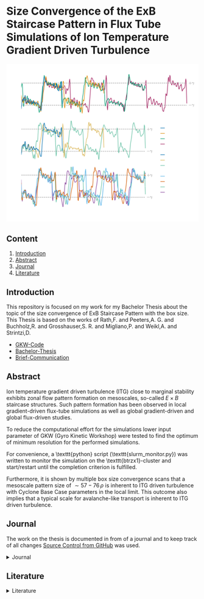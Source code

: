 # Size Convergence of the ExB Staircase Pattern in Flux Tube Simulations of Ion Temperature Gradient Driven Turbulence


![alt text](/pictures/Comparison/Boxsize/S6_rlt6.0_boxsize1-2-3-4x1-1.5-2-2.5-3-5_Ns16_Nvpar48_Nmu9_wexb_comparison.png)



## Content

1. [Introduction](#introduction)
2. [Abstract](#abstract)
3. [Journal](#journal)
4. [Literature](#literature)



## Introduction

This repository is focused on my work for my Bachelor Thesis about the topic of the size convergence of ExB Staircase Pattern with the box size. This Thesis is based on the works of Rath,F. and Peeters,A. G. and Buchholz,R. and Grosshauser,S. R. and Migliano,P. and Weikl,A. and Strintzi,D.

* [GKW-Code](https://bitbucket.org/gkw/gkw/wiki/Home)
* [Bachelor-Thesis](bachelorthesis/bachelorthesis.pdf)
* [Brief-Communication](briefcommunication/briefcommunication.pdf)

## Abstract

Ion temperature gradient driven turbulence (ITG) close to marginal stability exhibits zonal flow pattern formation on mesoscales, so-called $E\times B$ staircase structures. Such pattern formation has been observed in local gradient-driven flux-tube simulations as well as global gradient-driven and global flux-driven studies.

To reduce the computational effort for the simulations lower input parameter of GKW (Gyro Kinetic Workshop) were tested to find the optimum of minimum resolution for the performed simulations.

For convenience, a \texttt{python} script (\texttt{slurm\_monitor.py}) was written to monitor the simulation on the \texttt{btrzx1}-cluster and start/restart until the completion criterion is fulfilled.

Furthermore, it is shown by multiple box size convergence scans that a mesoscale pattern  size of $\sim 57-76\,\rho$ is inherent to ITG driven turbulence with Cyclone Base Case parameters in the local limit. This outcome also implies that a typical scale for avalanche-like transport is inherent to ITG driven turbulence.

## Journal
The work on the thesis is documented in from of a journal and to keep track of all changes [Source Control from GitHub](https://github.com/ManeLippert/Bachelorthesis-ZonalFlows/commits/main) was used.

<details><summary>Journal</summary>
<p>

* <details><summary>2022</summary>
  <p>

  * <details><summary>March</summary>
    <p>

    * <details><summary>24.03.2022 &nbsp; Starting Meeting</summary>
      <p>

      # Starting Meeting

      #### Thursday 24.03.2022 from 14:00 to 14:25 with Florian Rath and Arthur Peeters

      ### Discussion how to begin the work for bachelor thesis:

      * Start with reproduction of result in [[1]](/literature/Peeters%2C%20Rath%2C%20Buchholz%20-%20Gradient-driven%20flux-tube%20simulations%20of%20ion%20temperature%20gradient%20turbulence%20close%20to%20the%20non-linear%20threshold%20(Paper%2C%202016).pdf) with help of [gkw](/gkw/)
      * Because of the long runtime of the code firstly we will look only in one direction in the velocity space
      * After that small steps in all directions for better understanding of the structure and to find a minimal resolution for the best results 
      * Furthermore increase box size and search for convergence of the wavelength in zonal flows
      * There will be interpretation needed to clarify simplification steps in code

      ### Thesis
      * Work in English or German > will do it in English
      * Continues writing is better than everything in the end

      </p>
      </details>

    </p>
    </details>

  * <details><summary>April</summary>
    <p>

    * <details><summary>07.04.2022 &nbsp; Kurs "Schreiben einer MINT-Arbeit"</summary>
      </p>

      # Kurs "Schreiben einer MINT-Arbeit"

      #### Dienstag 07.04.2022 von 9:00 bis 15:00

      ## Inhalt
      * [Feststellung des Schreibtyps](#feststellung-des-schreibtyps)
      * [Störfaktorem](#störfaktoren)
      * [Phasen des Schreibprozesses](#phasen-des-schreibprozesses)
      * [Fragestellung/Forschungsfrage](#fragestellungforschungsfrage)
      * [Gliederung](#gliederung)
      * [Materialen](#materialen)
      * [Rohtext](#rohtext)
      * [Wissenschaftlicher Schreibstil](#wissenschaftlicher-schreibstil)
      * [Illustrationen](#illustrationen)
      * [Zitieren](#zitieren)
      * [Beleg im Text](#beleg-im-text)
      * [Methoden der Organisation und Planung](#methoden-zur-organisation-und-planung)

      ## Feststellung des Schreibtyps

      ![FragenSchreibtyp1](/pictures/HowToMINT/Schreibtypentest-1.png)
      ![FragenSchreibtyp2](/pictures/HowToMINT/Schreibtypentest-2.png)
      ![FragenSchreibtypAuswertung1](/pictures/HowToMINT/Schreibtypentest-3.png)
      ![FragenSchreibtypAuswertung2](/pictures/HowToMINT/Schreibtypentest-4.png)

      ## Störfaktoren

      * **Zeitdiebe** &rarr; Prokrastination am Handy?
      * **Schreiborte** &rarr; Feststellen wo die besten Schreiborte für einen sind &rarr; Draußen bei schönen Wetter
      * **Schreibzeiten** &rarr; Morgen, Nachmittags oder Abends &rarr; Nachmittags oder Abends

      ## Phasen des Schreibprozesses
      1. Orientierung und Planung
      2. Strukturieren, gliedern, forschen/lesen
      3. Material auswerten, Rohfassung schreiben
      4. Überarbent und Feedback einholen
      5. Schlusskorrektur und Abgabe

      ## Fragestellung/Forschungsfrage

      Grenzt Thema ein und leitet fokussiert durch die Arbeit

      ![Forschungsfrage1](/pictures/HowToMINT/AB1_Forschungsfrage-1.png)
      ![Forschungsfrage2](/pictures/HowToMINT/AB1_Forschungsfrage-2.png)

      ![ForschungsfrageHandout](/pictures/HowToMINT/Handout_Forschungsfrage.png)


      ## Gliederung

      * **Einleitung** &rarr; Hinführung, Problemstellung. Fragestellung (thematisieren), Methodik, Aufbau, Hauptergebnisse
      * **Methoden** &rarr; Zustandekommen der Ergebnisse, Grund für Glaubwürdigkeit (Auch Materialen)
      * **Ergebnisse** &rarr; Ausformulierung und Darstellung
      * **Diskussion** &rarr; Bezug auf Ergebnisse, dann breiter Fokus (Rückbezug zur Problemstellung)

      ## Materialen
      Quellen und Literatur frühzeitig dokumentieren (auch Anmerkungen möglich)

      ## Rohtext
      * Erstefassung eines Textes
      * Noch ungeschliffen
      * Macht as den Gedanken etwas Konkretes
      * Nimmt den Druck alles beim ersten Schreiben perfekt zu machen
      * Liefert Grundlage für weitere Schritte
      * Mehrfache Überarbeitungen machen den Rohtext zu einen abgereiften Text

      ## Wissenschaftlicher Schreibstil

      * Sachlich und Neutral
      * Logische Argumentation und Aufbau (roter Faden) &rarr; Forschungsfrage
      * Überprüfbarkeit und Nachvollziehbarkeit (Zitation)
      * Korrekte Verwendung von Fachbegriffen
      * Einheitlichkeit

      <br />

      ![Schreibstil](/pictures/HowToMINT/AB2_Schreibstil_%C3%9Cbung.png)

      ## Illustrationen
      ![Illu](/pictures/HowToMINT/Handout_Illustrations.png)

      ## Zitieren

      ### Faustregel
      1. Überhaupt zitieren
      2. Einheitlich zitieren
      3. Vorgaben beachten

      <br />

      Es gibt aber nicht den einen Zitierstil. Dieser kann sich von Fach zu Fach ändern.

      ### **WICHTIG**
      * Nachprüfbarkeit und Nachvollziehbarkeit
      * Einwandfreies zitieren &rarr; Ausdruck für wissenschaftliche Sorgfalt
      * Nachweis über über eigenständige Leitung &rarr; Trennung der Aussagen
      * Lesbarkeit &rarr; Mehr wissenschaftliche Form

      ### 1. Wörtliches/Direktes Zitat
      * Wörtliche Übernahme von Textpassagen, Sätzen, Satzteilen und Ausdrücken
      * Beginnt und endet mit Anführungszeichen
      * Längere Zitate werden i.d.R. eingerückt
      * Buchstabliche Genauigkeit 
      * Evtl. kursive Schrift, kleinere Schriftart, Absatz mit Einrückung und einzeiliger Abstand

      ### 2. Paraphrase/Indirektes Zitat
      * Sinngemäße Übernahme fremder Gedanken/Aussagen mit eigenen Worten
      * Ohne Anführungszeichen
      * Umfang muss eindeutig erkennbar sein 
      * Eventuell Zusatz "vgl."

      ### Beleg im Text
      &rarr; Verweis wird in Klammern hinter dem Zitat angefügt, gefolgt von einem Punkt: 

      &nbsp;  &nbsp; &nbsp;.....(Vgl. Eco, 2010, S.204). (**Vor dem Punkt**)

      &rarr; Wenn Autoren explizit erwähnt wurden, folgt die Quelle direkt hinter dem Namen: 

      &nbsp;  &nbsp; &nbsp;.....Eco (2010, S.204)

      &rarr; Verweis mit Fußnote. Jede Fußnote beginnt mit einem Großbuchstaben und endet mit einem Punkt. Zahl der Fußnote folgt hinter dem Punkt

      &nbsp;  &nbsp; &nbsp;.....xyz.³

      ___
      &nbsp;  &nbsp; &nbsp;³Vgl. Eco, 2010, S.204.

      ## Methoden zur Organisation und Planung

      ![Orga1](/pictures/HowToMINT/Methodenhandout_WS%20Orga%20und%20Planen-1.png)
      ![Orga2](/pictures/HowToMINT/Methodenhandout_WS%20Orga%20und%20Planen-2.png)
      ![Orga3](/pictures/HowToMINT/Methodenhandout_WS%20Orga%20und%20Planen-3.png)

      </p>
      </details>

    </p>
    </details>

  * <details><summary>May</summary>
    <p>

    * <details><summary>05.05.2022 &nbsp; Start with Bachelor Work</summary>
      <p>

      # Start with Bachelor Work

      #### Thursday 24.03.2022 from 14:00 to 14:27 with Florian Rath and Arthur Peeters

      ### Discussion on how to run the code:

      #### Login:

      * Login on local machine through ```x2go``` because ```ssh``` is too slow. 
      * When someone uses login through ```ssh``` the command line is shrunk down to a limited amount of executables that results in no ```make``` command. To get full access to the command line one has too ```ssh``` to ```bpptx```

      #### Cluster:

      * ```btrzx1``` is easier to run code 
      * ```btrzx3``` could cause problems with the nodes but is more efficient than ```btrzx1```

      Run code first on ```btrzx1``` with [```bashrc_btrzx1```](/gkw/run_btrzx1/bashrc_btrzx1) (loads all modules for ```GKW```) with jobmanager ```SLURM``` (started with ```sbatch```) and jobscript [```jobscript_btrzx1_simple```](/gkw/run_btrzx1/jobscript_btrzx1_simple).

      #### Sync Files:

      From local to remote machine
      ```
      scp -r Bachelorthesis-ZonalFlows/gkw/ user@btrzx1-1.rz.uni-bayreuth.de:gkw/
      ```
      From remote to local
      ```
      scp -r user@btrzx1-1.rz.uni-bayreuth.de:gkw/ Bachelorthesis-ZonalFlows/gkw/ 
      ```

      on Linux account just use ```git``` protocol

      ### What to do first:

      * Use test cases with adiabatic electrons
      * Work with spectral and non-spectral (cheaper, but steps in heat production not reproducible) and compare the time duration
      * In [paper](/literature/Peeters%2C%20Rath%2C%20Buchholz%20-%20Comparison%20of%20gradient%20and%20flux%20driven%20gyro-%0Akinetic%20turbulent%20transport%20(Paper%2C%202016).pdf) they used spectral 
      * Compare spectral outcome with [paper](/literature/Peeters%2C%20Rath%2C%20Buchholz%20-%20Comparison%20of%20gradient%20and%20flux%20driven%20gyro-%0Akinetic%20turbulent%20transport%20(Paper%2C%202016).pdf)
      * Verify the decrease of turbulence and heat flux on work point (condition of this bachelor thesis)

      </p>
      </details>

    * <details><summary>10.05.2022 &nbsp; First Day in the Office in Bayreuth</summary>
      <p>

      # First Day in the Office in Bayreuth

      #### Thusday 10.05.2022 from 10:00 to 17:30

      ### First Run with gkw
      For the first run I used the [input.dat.minimum](https://github.com/ManeLippert/Bachelorthesis-ZonalFlows/blob/main/gkw/doc/input.dat.minimum) that gaves me the examination files in the ```~/gkw/run``` directory. For futher examination I will use ```python``` on my local machine.

      ### Discussion with Florian Rath

      * Run ```gkw``` with configuration (S6) from [[1]](/literature/Peeters%2C%20Rath%2C%20Buchholz%20-%20Gradient-driven%20flux-tube%20simulations%20of%20ion%20temperature%20gradient%20turbulence%20close%20to%20the%20non-linear%20threshold%20(Paper%2C%202016).pdf) page 2

      Use [```cyclone```](https://github.com/ManeLippert/Bachelorthesis-ZonalFlows/blob/main/gkw/doc/input/cyclone) as basis ```input.dat``` and change parameter according (S6)

      * Save data as ```hdf5``` (8 times more compact than ```ASCII```). ```python``` can read files easily 

      * As diagnostic run ```xy_phi``` to get data from [[1]](/literature/Peeters%2C%20Rath%2C%20Buchholz%20-%20Gradient-driven%20flux-tube%20simulations%20of%20ion%20temperature%20gradient%20turbulence%20close%20to%20the%20non-linear%20threshold%20(Paper%2C%202016).pdf) page 8 pictures

      ```
      !------------------------------------------------------------------------------------------------------------------------
      &CONTROL
      zonal_adiabatic = .true.,               !If zonal flows corrections included for adiabiatic electrons       (default = F)

      order_of_the_zf_scheme = 'sixth_order'  !Use a different finite-differences scheme for (default = order_of_the_scheme)

      D      = disp_par = 1.0                 !(Hyper) dissipation coefficient for parallel derivatives.          (default=0.2)
      D_vpar = disp_vp  = 0.2                 !(Hyper) dissipation coefficient for parallel velocity space        (default=0.2)
      D_x    = disp_x   = 0.1                 !(Hyper) dissipation coefficient in perpendicular x direction       (default=0.0)
      D_y    = disp_y   = 0.1                 !(Hyper) dissipation coefficient in perpendicular y direction       (default=0.0)

      io_format = 'hdf5'                      ! Use 'ascii' to output all data as formatted text files      (default = 'mixed')
                                              !     'binary' to output all data as unformatted binary files
                                              !     'mixed' to output some binary and mostly text files
                                              !     'hdf5' to output a single HDF5 file (needs compilation with HDF5 libraries)
                                              !     'hdf5+ascii' to output a single HDF5 file and duplicate 1D and 2D data to
                                              !         formatted text files.
                                              !     'none' to output no data at all.
      /
      !------------------------------------------------------------------------------------------------------------------------
      &GRIDSIZE
      N_m    = NMOD        = 21               !Number of binormal modes - do not interact for linear runs
      N_x    = NX          = 83               !Number of radial wave vectors / points: needs to be an odd number for spectral
      N_s    = N_s_grid    = 16               !Number of grid points along the field line
      N_vpar = n_vpar_grid = 64               !Number of grid points for parallel velocity (must be even)
      N_mu   = N_mu_grid   = 9                !Total number of magnetic moment grid points
      /
      !------------------------------------------------------------------------------------------------------------------------
      &MODE
      mode_box = .true.,                      !Determines if there is a 2D grid of ky,kx. if true use nperiod = 1 (default = F)
                                              !If nperiod = 1 and mode box = .true. the kx modes will be coupled.
      krhomax = 1.4,                          !For mode_box, this is the maximum k_theta rho_i (ky) on the grid.(default = 0.0)
                                              !For nmod>1, modes are equidistantly spaced from 0.0 to to krhomax.
                                              !k_perp is evaluated on the low field side of the outboard midplane.
                                              !rho_i evaluated on the flux surface at the major radius of the magnetic axis.
                                              !Note that other codes may normalise the thermal velocity differently
                                              !which can correspond to  gkw k_theta that are a factor sqrt(2) greater.
      /
      !------------------------------------------------------------------------------------------------------------------------
      &SPECIES
      rlt = 6.0
      /
      !------------------------------------------------------------------------------------------------------------------------
      &GEOM
      GEOM_TYPE = 'circ'                      !Switch for the metric: 's-alpha', 'circ', 'miller', 'fourier' or 'chease'   
                                              !(default = 's-alpha')
      /
      !------------------------------------------------------------------------------------------------------------------------
      &DIAGNOSTIC
      xy_phi = .true.                         ! Electrostatic potential in perpendicular plane at LFS midplane    (default = T)
      /
      !------------------------------------------------------------------------------------------------------------------------
      &LINEAR_TERM_SWITCHES                   
      v_d = idisp = 1                         !Select between dissipation schemes in finite differences 
      /
      ```
      </p>
      </details>

    * <details><summary>11.05.2022 &nbsp; Run for Standard Resolution 6th order (S6)</summary>
      <p>

      # Run for Standard Resolution 6th order (S6)

      #### Wednesday 11.05.2022 9:45 to 13:30

      ### New Input file

      [```input_S6_rtl6.dat```](../data/S6_rlt6.0/Nsgrid16_Nvpargrid64_Nmugrid9/input.dat)

      On ```btrzx1``` the maximal available processors are 32 so that you have to determine additional values. Furthermore ```gkw``` needs time to write files and the maximal runtime should be 15min less than the ```walltime```. On ```btrzx1``` the ```walltime``` is set to 24h (maximum duration). Lastly I set the parameter for the timesteps for writing checkpoint files in ```ndump_ts```.

      #### Conditions:
      * ```N_procs_mu``` < ```N_mu_grid```
      * ```N_procs_vpar``` * ```N_procs_s``` != 32
      * ```max_seconds``` = ```walltime``` - 900


      ```
      !------------------------------------------------------------------------------------------------------------------------
      &CONTROL
      zonal_adiabatic = .true.,               !If zonal flows corrections included for adiabiatic electrons       (default = F)

      order_of_the_zf_scheme = 'sixth_order'  !Use a different finite-differences scheme for (default = order_of_the_scheme)

      D      = disp_par = 1.0                 !(Hyper) dissipation coefficient for parallel derivatives.          (default=0.2)
      D_vpar = disp_vp  = 0.2                 !(Hyper) dissipation coefficient for parallel velocity space        (default=0.2)
      D_x    = disp_x   = 0.1                 !(Hyper) dissipation coefficient in perpendicular x direction       (default=0.0)
      D_y    = disp_y   = 0.1                 !(Hyper) dissipation coefficient in perpendicular y direction       (default=0.0)

      io_format = 'hdf5'                      ! Use 'ascii' to output all data as formatted text files      (default = 'mixed')
                                              !     'binary' to output all data as unformatted binary files
                                              !     'mixed' to output some binary and mostly text files
                                              !     'hdf5' to output a single HDF5 file (needs compilation with HDF5 libraries)
                                              !     'hdf5+ascii' to output a single HDF5 file and duplicate 1D and 2D data to
                                              !         formatted text files.
                                              !     'none' to output no data at all.

      ndump_ts=500                   !Number of large timesteps between writing of checkpoint DMP files    

      max_seconds = 85500            ! 24h = 86400s 15min = 900s -> 85500
      /
      !------------------------------------------------------------------------------------------------------------------------
      &GRIDSIZE
      N_m    = NMOD        = 21               !Number of binormal modes - do not interact for linear runs
      N_x    = NX          = 83               !Number of radial wave vectors / points: needs to be an odd number for spectral
      N_s    = N_s_grid    = 16               !Number of grid points along the field line
      N_vpar = n_vpar_grid = 64               !Number of grid points for parallel velocity (must be even)
      N_mu   = N_mu_grid   = 9                !Total number of magnetic moment grid points

      N_procs_mu   = 3                        !As above, but for mu                                              
      N_procs_vpar = 8                        !As above, but for vpar (>1 only works if vp_trap = 0)             
      N_procs_s    = 4                        !As above, but for s
      /
      !------------------------------------------------------------------------------------------------------------------------
      &MODE
      mode_box = .true.,                      !Determines if there is a 2D grid of ky,kx. if true use nperiod = 1 (default = F)
                                              !If nperiod = 1 and mode box = .true. the kx modes will be coupled.
      krhomax = 1.4,                          !For mode_box, this is the maximum k_theta rho_i (ky) on the grid.(default = 0.0)
                                              !For nmod>1, modes are equidistantly spaced from 0.0 to to krhomax.
                                              !k_perp is evaluated on the low field side of the outboard midplane.
                                              !rho_i evaluated on the flux surface at the major radius of the magnetic axis.
                                              !Note that other codes may normalise the thermal velocity differently
                                              !which can correspond to  gkw k_theta that are a factor sqrt(2) greater.
      /
      !------------------------------------------------------------------------------------------------------------------------
      &SPECIES
      rlt = 6.0
      /
      !------------------------------------------------------------------------------------------------------------------------
      &GEOM
      GEOM_TYPE = 'circ'                      !Switch for the metric: 's-alpha', 'circ', 'miller', 'fourier' or 'chease'   
                                              !(default = 's-alpha')
      /
      !------------------------------------------------------------------------------------------------------------------------
      &DIAGNOSTIC
      xy_phi = .true.                         ! Electrostatic potential in perpendicular plane at LFS midplane    (default = T)
      /
      !------------------------------------------------------------------------------------------------------------------------
      &LINEAR_TERM_SWITCHES                   
      v_d = idisp = 1                         !Select between dissipation schemes in finite differences 
      /
      ```

      In the input file is also more options that are provided by Florian Rath. For example the option that ```gkw``` will automatically write restart files and additional DIAGNOSTICS.

      ### Jobscript

      #### Conditions:
      * ```SBATCH --nodes=N_procs_mu*N_procs_vpar*N_procs_s``` = 96
      * ```SBATCH --ntasks-per-node=32```
      * ```SBATCH --nodes=3``` = 32 * 3 = 96
      * ```SBATCH --time=0-24:00:00```

      [```jobscript_btrzx1_S6```](../gkw/btrzx1/jobscript_btrzx1_S6)

      </p>
      </details>

    * <details><summary>12.05.2022 &nbsp; Discussion about Resolution & Run for (S6) with rtl=6.3</summary>
      <p>

      # Discussion about Resolution

      #### Thursday 24.03.2022 from 14:00 to 14:25 with Florian Rath and Arthur Peeters

      ### Minimum Values

      WIP so we will try to find the best minimum resolution

      * ```N_s_grid``` = 12
      * ```N_vpar_grid``` = 16 or 32
      * ```N_mu_grid``` = 6

      Numeric dissipation gains with smaller scales of resolution that could cause the **lost** of zonal flows

      ### ```Python``` Program

      * Write ```python``` program to evaluate the ```xy_phi``` diagnostics and symbolize 'Scherrrate' and heat flux
      * Learn how to evaluate ```h5``` files

      # Run for (S6) with rtl=6.3

      [```input_S6_rtl6.3.dat```](../data/S6_rtl6.3/input.dat)

      [```jobscript_btrzx1_S6```](../data/S6_rtl6.3/jobscript_btrzx1)

      </p>
      </details>

    * <details><summary>16.05.2022 &nbsp; Writing of useful shell scripts</summary>
      <p>

      # Writing of useful shell scripts

      #### Monday 16.05.2022 13:15 to 23:00

      ## Shell Scripts
      * [```ssh_btrzx1```](../ssh/ssh_btrzx1.sh) turns automatically the vpn connection on and connects to ```btrzx1-1.rz.uni-bayreuth.de```

      * [```ssh_copy```](../ssh/ssh_copy.sh) useful copy script to copy files from remote to local or in the other direction

      </p>
      </details>

    * <details><summary>20.05.2022 &nbsp; Discussion about evaluation of the shearing rate $\omega_{\mathrm{E \times B}}$</summary>
      <p>

      # Discussion about evaluation of the shearing rate

      #### Friday 20.05.2022 12:00 to 12:15 with Florian Rath and Arthur Peeters

      ## Coordinate

      The coordinate ```x``` is in the ```h5```-file marked as ```xphi``` and is the radial coordinate

      ## Derivative

      The derivative is periodic which means that at the start point $f_0$ the other two points for derivative would be $f_{N}$ and $f_1$ and at the end point $f_{N}$ the other two points would be $f_{N-1}$ and $f_0$.\
      \
      That concludes to the formula:\
      \
      Start: $\frac{f_1 - 2 \cdot f_0 + f_N}{h^2}$\
      \
      Middle: $\frac{f_{i+1} - 2 \cdot f_i + f_{i-1}}{h^2}$\
      \
      End: $\frac{f_{0} - 2 \cdot f_N + f_{N-1}}{h^2}$

      ## Additional Diagnostic

      Use fourier spetrum as additional diagnostic to evaluate the shearing rate $\omega_{\mathrm{E \times B}}$ like in Fig 5a in [[1]](https://doi.org/10.1063/1.4961231)

      </p>
      </details>

    </p>
    </details>

  * <details><summary>June</summary>
    <p>

    * <details><summary>08.06.2022 &nbsp; Resolution, Folder Structure & Comparison of Resolution</summary>
      <p>

      # Resolution, Folder Structure and Comparison of Resolution

      #### Wednesday 08.06.2022

      ## Resolution

      Best resolution: 

      ```Nsgrid = 16```, ```Nvpar = 48```, ```Nmugrid = 9```

      Possible Variations: 

      * ```krhomax = 0.70 | nmod = 11```
      * ```krhomax = 1.05 | nmod = 16```
      * ```nx = 63```, ```nx = 43```

      ## New Folder Structure

      Every change in ```input.dat``` gets it own folder and the evaluation notebook write changes in picture name. Furthermore the notebook will write with python the picture folder.

      ## Comparison of Resolution

      * ```Nsgrid = 12/16``` | ```Nvpargrid = 64```, ```Nmugrid = 9``` | ```Nvpargrid = 48```, ```Nmugrid = 9```
      * ```Nvpargrid = 64/48/32/16``` | ```Nsgrid = 16```, ```Nmugrid = 9``` 
      * ```Nmugrid = 6/9``` | ```Nvpargrid = 64```, ```Nsgrid = 16``` | ```Nvpargrid = 48```, ```Nsgrid = 16```

      </p>
      </details>

    * <details><summary>09.06.2022 &nbsp; Meeting to increase Boxsize radially</summary>
      <p>

      # Meeting to increase Boxsize radially

      #### Thursday 09.06.2022 14:00 to 14:30 with Florian Rath and Arthur Peeters

      ## Change Timestep
        Set ```dtim = 0.02``` to ```dtim = 0.025``` and compare outcome with $\delta t$. The graph should decrease vor ```dtim```.
      ```dtim``` is a timestep measured with gkw.

      ## Final Resolution

      ```Nsgrid = 16```, ```Nvpar = 48```, ```Nmugrid = 9```

      ## Increase Boxsize radially

      Change following variables according to increase factor $N$:

      * ```ikx_space_N``` $= 5 * N$
      * ```nx_N``` $= [($ ```nx_1``` $-1 ) * N ] +1$ 

      Boxsize 1x1: `nx_1` = 83, &nbsp; `ikx_space_1` = 5\
      Boxsize 2x1: `nx_2` = 165, `ikx_space_2` = 10\
      Boxsize 3x1: `nx_3` = 247, `ikx_space_3` = 15\
      Boxsize 4x1: `nx_4` = 329, `ikx_space_4` = 20

      </p>
      </details>

    * <details><summary>15.07.2022 - 29.07.2022 &nbsp; Work on Restart Script & Run for increased Boxsize</summary>
      </p>

      # Work on Restart Script

      Lots of work for the rest of the month gone into the development of the restart script [`slurm_monitor.py`](/python/slurm_monitor.py) to 
      tackle the problem of dealing everyday with restarts of the code due to some wall time of the cluster btrzx1.
      For that the script is developed as python3 script that only needs built in python modules to ensure running on every system. 
      The script itself looks in a specific time interval if the job is running, pending or needs to be started und das this routine until a defined
      timestep is reached all by load the output of SLURM Job Manager with `squeue` and analyse the output.
      The Core build could be adopted for diffent jobmanager as well the script is build variable enough to ensure the changing of the inportant values.

      # Run of increased boxsize

      The Rest of the time was waiting for the simulation for Boxsize 4x1 to be complete
      </p>
      </details>

    </p>
    </details>

  * <details><summary>July</summary>
    <p>

    * <details><summary>05.07.2022 &nbsp; Meeting to increase Boxsize binormal </summary>
      <p>

      # Meeting to increase Boxsize binormal

      #### Thursday 05.07.2022 14:00 to 14:30 with Florian Rath and Arthur Peeters

      ## Increase Boxsize binormal

      Change following variables according to increase factor $N$:
      * ```ikx_space_N``` $= 5$
      * ```nx_N``` $= [($ ```nx_1``` $-1 ) * N ] +1$ 
      * ```nmod_N``` $= [($ ```nmod_1```$ -1) * N ] +1$

      Boxsize 1x1: `nx_1` = 83, &nbsp; `nmod_1` = 21\
      Boxsize 2x2: `nx_2` = 165, `nmod_2` = 41\
      Boxsize 3x3: `nx_3` = 247, `nmod_3` = 61\
      Boxsize 4x4: `nx_4` = 329, `nmod_4` = 81

      </p>
      </details>

    * <details><summary>06.07.2022 - 29.07.2022 &nbsp; Problems with hdf5-file & Further work on restart script</summary>
      <p>

      ## Problems with hdf5-file

      hdf5 files have to be closed every time you are done with processing data. Otherwise the file gets curupted and the data gets lost because
      only the programm that opens the hdf5 file can close it. This behaviour results in lots of problems on the server because of the storage limit
      on btrzx1 GKW got stopped and the file remained open.

      ## Further Work on restart script

      Because of that the restart script now features a backup option to safe data between successful runs und can restore it after error.
      As additonal the restart script now can write the job name into the jobscript file, has timestaps for each new status update, 
      writes outputs in `status.txt` and sends mails at the start and the end of on total run.

      </p>
      </details>

    </p>
    </details>

  * <details><summary>August</summary>
    <p>

    * <details><summary>06.08.2022 - 16.08.2022 &nbsp; Evaluate Data</summary>
      <p> 

      ## Evaluate Data
      To make sure every simulations has no turbulence a fourier plot of fourer mode 1 to 5 (in Plots $k_1$ to $k_5$) will in the time domain be made. 
      It has shown that the mode with a value of $\omega_{\mathrm{E \times B}, max} \sim 0.20$ is also the wavelength thats converges 
      with the boxsize. So if the mode $k_3$ is at $\omega_{\mathrm{E \times B}, max} \sim 0.20$ we know when the other modes are nearly zero
      that in the boxsize the 3 times wavelength converges with the boxsize.

      ## Results

      Boxsize 1x1: $k_1$\
      Boxsize 2x1: $k_2$\
      Boxsize 2x2: $k_2$\
      Boxsize 3x1: $k_3$\
      Boxsize 3x3: $k_4$\
      Boxsize 4x1: $k_4$

      Note that the boxsize 3x3 the fourier mode is $k_4$ has the value $0.20$. So this could be inconsitent with the other results for the Xx1
      boxsizes

      </p>
      </details>


    * <details><summary>17.08.2022 &nbsp; Meeting about Boxsize 3x3 & Further Work</summary>
      <p> 

      # Meeting about Boxsize 3x3

      #### Thursday 17.08.2022 14:15 to 14:45 with Florian Rath and Arthur Peeters

      The wavelength is not well defined (in german 'scharf') so because of the results of boxsize 3x3 with the fourier mode $k_4$ the actually result is
      not cruial because the question of the thesis is if the wavelength does converge at all so if $k_4$ or $k_3$ is the stabilizing fourier mode
      is not from intrested. However it would be consistent with the results of Xx1 if 3x3 have had the mode $k_4$. 

      Although the runs are very long the result that the stairscase structure fully developes is remarkable so the underlying process of 
      turbulence that gets stablize through zonal flows holds for even longer runs and hint to a mechanism of toridial plasma.

      The results are very good because boxsize was chosen really well that gets confirmed with the formation of the staircase structure and
      the convergence of the wavelength.

      # Further Work

      To determined the results even more Florian suggests to run more nearby the finite heatflux threshold. To recall all simulations were run with an 
      gradient length $R/L_T$ of $6.0$ because of the run at $6.3$ was not stabilize quick enough as $6.0$. The last simulations sould bei run with an
      gradient length of $6.2$ and a boxsize of 2x2.

      </p>
      </details> 

    * <details><summary>18.08.2022 - 24.08.2022 &nbsp; Result for $R/L_T = 6.2$ & Plots for Thesis </summary>
      <p>

      # Result for $R/L_T = 6.2$

      The simulation for $R/L_T = 6.2$ does stabilize very quick like 1x1, 2x2 and 3x3 so the wavelength does indeed converge with the boxsize. As an 
      view in the future maybe long simulations can even converge even faster if the boxsize in radially and binormal is suitable chosen.

      # Plots for Thesis

      When displaying plots of the wavelength over a time interval it is enough to only display the intresting time intervals e.g. instabil, semi-stabil
      and stabil in addition to that show time intervals where it seems the turbulence is stabilized but the staircase structure is not fully 
      developed.

      </p>
      </details>

    * <details><summary>25.08.2022 - 31.08.2022 &nbsp; Saving data to NAS tp5-peeters </summary>
      <p>

      # Saving data to NAS tp5-peeters

      Cloned repository and copied data to NAS of tp5-peeters. For more informations read [README-DATA](/data/README.md).

      </p>
      </details>

  * <details><summary>September</summary>
    <p>      

    * <details><summary>01.09.2022 &nbsp; Meeting about Publication in Physiccs of Plasma & Layout Bachelor Thesis</summary>
      <p>   

      # Meeting about Publication in Physiccs of Plasma & Layout Bachelor Thesis

      #### Thursday 01.09.2022 14:00 to 14:30 with Florian Rath and Arthur Peeters

      # Layout Bachelor Thesis

      For the bachelor thesis is no other regulation than that of the examination office of the MPI in Bayreuth.

      # Publication in Physiccs of Plasma

      Results of the bachelor thesis should be publicated as brief communication in physics of plasma for that it is cruial to know the
      layout und the rules of the journal.

      </p>
      </details>  

    * <details><summary>02.09.2022 - 30.09.2022 &nbsp; Work on Publication Layout </summary>
      <p>

      # Work on Publication Layout

      Publication should not be longer than $3500$ words and not longer than 4 Pages to ensure that [wordcount.tex](/breifcommunication/wordcount.tex)
      count the words and pages. 

      For Plots only include the necessary plots that are comparison in of the boxsizes in Xx1, XxY, $R/L_T$ and 2x1 between 2x2 and 3x1 between 3x3
      with plots of the turbulence to show simulation is stabil and one example plot with $\omega_{\mathrm{E \times B, max}}$ and
      the corresponding fourier modes.
      No Plots needed for instabil and semi-stabil of wavelength plots in publication only stabil and intresting semi-stabil wavelength plots. 

      </p>
      </details>

    </p>
    </details>

  * <details><summary>October</summary>
    <p>

    * <details><summary>01.10.2022 - 19.10.2022 &nbsp; Work on Publication Plots </summary>
      <p>

      # Work on Publication Plots

      The plots are mostly generated with subplots in matplotlib. To achive a clean look most of work the work gone into programming this plots.
      Especially the plots for the different wavelength took the longest time because it is a overlay off four subplots an idea of myself but not easy 
      to realise. For better visibility the staircase structure of got shifted to achive an overlay of every staircase.

      </p>
      </details>

    * <details><summary>20.10.2022 &nbsp; Meeting about Publication Plots </summary>
      <p>
    
      # Meeting about Publication Plots

      #### Thursday 20.10.2022 14:00 to 14:30 with Arthur Peeters

      # Feedback of Wavelength Plot

      The plot itself is beautiful the only thig that should get added are the linar growth rate $\gamma$ from [[2]](https://doi.org/10.1063/1.4952621).
      The shift of the staircase structure is physically possible because toridial plasma has it symmetry in the rotation so such shift will not 
      affect the nature of the plasma but should certainly be addressed in publication.
      For more space the comparison of gradient length $R/L_T$ will be excluded from publication

      From now on the start of the writing porcess can start. 

      </p>
      </details>
  
    * <details><summary>21.10.2022 - 31.10.2022 &nbsp; Reading Paper [1] & Search References </summary>
      <p>

      # Reading Paper [1] & Search References

      Read paper [[1]](https://doi.org/10.1063/1.4961231) again and extract references from the important section and import them to 
      [references.bib](/briefcommunication/refernces.bib). Briefcommunication will reference paper [[1]](https://doi.org/10.1063/1.4961231) as the basis work.

      </p>
      </details>

    </p>
    </details>

  * <details><summary>November</summary>
    <p>

    * <details><summary>01.11.2022 - 10.11.2022 &nbsp; Reading Paper [...] </summary>
      <p>

      Additional paper found with references
        
      </p>
      </details>
      
    * <details><summary>11.10.2022 &nbsp; Meeting about progess in Publication </summary>
      <p>

      # Meeting about progress in Publication

      #### Friday 11.11.2022 10:15 to 10:45 with Florian Rath

      The shift of wavelength is possible but could get in trouble at the surface of the plasma and at the point the 
      plasma gets connected after one complete round because of the boundary condition. But it will be enough to tell for better 
      visibility the staircase sturcture gets shifted maybe later a explaination would be needed.

      Plan to write publication in the next two weeks.

    * <details><summary>12.11.2022 - 18.11.2022 &nbsp; Restart Script Professonial </summary>
      <p>

      # Restart Script Professonial

      Restart script got overwrite. Now the script creates the jobscript and the status file by itself. Included a parser to give arguments directly
      through the command line and a progressbar with job info that gets updated every 5 seconds. 
      The script can now be run with `nohup` or `screen` ducumentation is included in helpers message.

      </p>
      </details>

    * <details><summary>19.11.2022 - 30.11.2022 &nbsp; Writing Brief Communication and Add Ons in Shell Scripts</summary>
      <p>

      #Writing Brief Communication and Add Ons in Shell Scripts
      ## Writing Brief Communication

      The main focus lay down on making graphics for the brief communication and writing section after section based on Rath2021 und Peeters2016 und Rath2016

      ## Shell Scripts
      
      The copy script got an parser so the use from the command line gets easier and all scripts that needs vpn connection got an updated vpn command for MacOS.

      </p>
      </details>

    </p>
    </details>

  * <details><summary>Dezember</summary>
    <p>

    * <details><summary>06.12.2022 - 29.12.2022 &nbsp; Draft complete Brief Communicationand Issuses with Restart Script</summary>

      # Draft complete for brief communication

      First draft of brif communication was completed (29.12.2022) and After that correction were made on grammar, spelling and graphics. 

      ## Restart Script

      The restart script has multiple prolems:

      * After pending status check the write output to status file stopped
        -> Fix was to only write ones to output file not 12 times in a row like before because the buffer got to fast filled.
      * Parser gets now options for frametype of table, control over sleep time 
      * Change the documentation multiple times 
      * Delete line function rewrite with open to get statusfile correctly closed
      * Send mail function does throw errors again because of whitespaces in subject 
        -> replaced whitspaces with underlines

    </p>
    </details>
    
  </p>
  </details>

* <details><summary>2023</summary>
  <p>

  * <details><summary>January</summary>
    <p>

    * <details><summary>02.01.2023 - 10.01.2023 &nbsp; Corrections Brief Communication and Rerun of box size 4x1</summary>
      <p>

      # Corrections Brief Communication and Rerun of box size 4x1

      ## Correction of Brief Communication

      Thanks to Dominik Müller, Anna-Maria Pleyer and my Sister Cornelia Lippert for reading my first and providing feedback. The corrected version was send to Prof Arthur Peeters and Florian Rath.

      ## Rerun box size 4x1

      A rerun of boxsize 4x1 was made with the goal to get the repetition of the staircase structures aligned with the boxsize. A rerun was necessary because the data file got currupted and can not be fixed.
      The results yield that even after long time intervals of subdued turbulence that the staircase structures got not better aligned with the box size.

      </p>
      </details>

    * <details><summary>16.01.2023 &nbsp; Meetng about Draft of Brief Communcation </summary>
      <p>

      # Meeting about Draft of Brief Communcation

      #### Monday 16.01.2023 14:00 to 14:45 with Florian Rath and Arthur Peeters

      The First draft was good but the focus as an continuation of peeters2016 is an problem. The brief communication should be an paper on its own.

      The case that for 3x3 the staircase structures repeats itself 4 times requires an boxsize scan in binormal direction for that an scan of 3x1.5, 3x2.5 and 3x5 will be made additionally as well a scan for 3x3 for $R/L_T$ = 6.2, 6.4 to lengthen the time of turbulence and to approach the heat flux threshold for verification.

      </p>
      </details>

    * <details><summary>30.01.2023 &nbsp; Presentation Style in LaTeX </summary>
      <p>
      
      # Presentation Style in LaTeX

      To make an presentation about my bachelor work the decision were made in favor of latex because of the cross plattform compability of pdfs.
      As style sheet will be used sleek theme which is an 16:9 variant of HSMR by Benjamin Weiss.

      It could be that the use of powerpoint is necessary to add animations.

      </p>
      </details>
    
    </p>
    </details>

  * <details><summary>February</summary>
    <p>

    * <details><summary>04.02.2023 - 26.02.2023 &nbsp; Corrections of Brief Communication, New Fetaures for Restart Script, Juypter Notebook Problems and Binormal box scan </summary>
      <p>
      
      # Corrections of Brief Communication, New Fetaures for Restart Script, Juypter Notebook Problems and Binormal box scan
      ## Corrections of Brief Communication

      The brief communication has get its first correction from Florian Rath which got accepted and minor things were changed afterwards. 
      Graphics got reworked for new variable names and the box size plot reworked for an big box size plot including radial, isotropic and binormal box size plot.

      ## New features restart script

      The restart script gets new features:
      * Kill option for nohup process to not kill of the false process with multiple user using the script
      * Script continues writing to status file and does not rewrite it
      * New backup locations to chose from praser
      * Increased refresh rate to 300
      * Additional check level to ensure successful run
      * Reset Simulation with dump files. Thanks for Florian Rath to provide the function
      * New jobStatusInfo header to get even informations when slumr `squeue` has no output
      * Script can now be run from everythere so no need to copy it every time again into simultaion folder
      * Check if h5 file is closed before restart and if `FDS.dat` and `gkwdata.h5` has same modified timestamp

      ## Juypter Notebook Problems

      After an update of python and visual studio code the juypter notebooks stop working and lost connection to the server after a image was produced. Because of that the evaluation got rewritten in python file in a new folder to be certian that the evaluation can go on.

      Additional an datasheet was created in `csv` to have an main file with all informations.

      ## Evaluation

      Every simulation converges except for $R/L_T$ = 6.4 which was anticipate. After multiple errors 3x1.5 has to rerun the old file is under the folder Broken.

      Results:
      * 3x1.5 -> Convergence $k_4$
      * 3x2.5 -> Convergence $k_3$, $k_4$
      * 3x5 -> Convergence $k_4$

      * rlt = 6.2 -> Convergence $k_3$
      * rlt = 6.4 -> Turbulent -> Consistent with results of peeters2016

      </p>
      </details>

    </p>
    </details>

  * <details><summary>March</summary>
    <p>

    * <details><summary>19.03.2023 - 22.03.2023 &nbsp; Writing new version of brief communication </summary>
      </p>
      
      # Writing new version of brief communication

      The breif commnication gets additional section for binormal box scan and minor issues were corrected (_ref, rearrangments, colors in plots, captions, name of quantities and formula and commands for quantites that repeats very often).

      </p>
      </details>

    * <details><summary>23.03.2023 - 26.03.2023 &nbsp; New features for Restart script get implemented </summary>
      </p>

      # New features for Restart script get implemented

      As stated befor the restart script gets new features that got implemented into the script itself.
      Additional to that the reset function needs `h5py`, `pandas`and `numpy` modules installed. For that, a function to automatically install modules were made. 

      The code itself got rewritten at some parts because of obsolete code and other isssues were fixed look into [#24](https://github.com/ManeLippert/Bachelorthesis-Shearingrate-Convergence/issues/24) for more.

      </p>
      </details>

    </p>
    </details>

  * <details><summary>April</summary>
    <p>

    * <details><summary>04.04.2023 - 06.04.2023 &nbsp; Submit Brief Communication to "Physics of Plasma" </summary>
      </p>

      # Submit Brief Communication to "Physics of Plasma"

      Brief communication got the last corrections from Arthur Peeters (wavelength -> size/radial size) and Florian Rath and submitted to AIPs "Physics of Plasma"
      
      </p>
      </details>

    * <details><summary>09.04.2023 - 09.05.2023 &nbsp; Writing Bachelor Thesis and Backup Data </summary>
      </p>

      # Writing Bachelor Thesis and Backup Data

      ## Writing Bachelor Thesis

      This time the focus lay down to write the bachelor thesis. For that, changes for brief communication plots were made to ensure readablity and the chapter pages style were changed to a new modern style (cover page will follow up).

      Additionally the error indexs for the 6.2/3x3 simulation were found and written into datasheet. 

      ## Backup Data

      Data got uploaded to NAS and the git repository syncronized as well the server folder gets an clean up.
      
      </p>
      </details>

    </p>
    </details>

  * <details><summary>May</summary>
    <p>

    * <details><summary>17.05.2023 &nbsp; Meeting about Brief Communication Review </summary>
      </p>

      # Meeting about Brief Communication Review

      #### Wednesday 17.05.2023 9:00 to 9:45 with Florian Rath

      Feedback of Referees was good the brief communication will be corrected accordingly for that additional simulation will be performed:

      - Two simulations with box size ```1.5x1.5``` and ```2.5x2.5```
      - Two simulations with different initial conditions ```noise``` and and ```cosine5``` (default = ```cosine2```) for box size ```3x3```
      - Additionally the diagnostics ```xy_kyzero_dens```, ```xy_kyzero_ene_par``` and ```xy_kyzero_ene_perp``` to investigate the influence of the pressure gradient on the shearing rate 

      </p>
      </details>

    </p>
    </details>

  * <details><summary>June</summary>
    <p>

    * <details><summary>07.06.2023 &nbsp; Submission of revised Brief Communication </summary>
      </p>

      # Submission of revised Brief Communication

      The revised brief communictaion got submitted to Physics of Plasma without issues with the corresponding response to the referees

      </p>
      </details>

    * <details><summary>08.06.2023 - 30.06.2023 &nbsp; Correction Bachelor Thesis, Publish Repository and Presentation </summary>
      </p>

      # Correction Bachelor Thesis, Publish Repository and Presentation

      The rest of the month the last finishing touches on my Bachelor Thesis were made and the repository published as well as my presentation prepared. 

      The last data backup were made as well. This is probably the last entrance of this journal.

      </p>
      </details>

  </p>
  </details>

</p>
</details>

## Literature

<details><summary>Literature</summary>
</p>

[1] 2018 nohup. URL https://wiki.ubuntuusers.de/nohup/ – Accessed: 2023-04-15.

[2] 2021 Screen. URL https://wiki.ubuntuusers.de/Screen/ – Accessed: 2023-04-15.

[3] Barton, Justin E., Wehner, William P., Schuster, Eugenio, Felici, Federico & Sauter, Olivier 2015 Simultaneous closed-loop control of the current profile and the electron temperature profile in the tcv tokamak.

[4] Beer, M.A. 1994 Gyrofluid models of turbulent transport in tokamaks. PhD thesis, Princeton University.

[5] Biglari, H., Diamond, P. H. & Terry, P. W. 1990 Influence of sheared poloidal rotation on edge turbulence. Phys. Fluids B: Plasma Physics 2 (1), 1–4.

[6] Brizard, A. J. & Hahm, T. S. 2007 Foundations of nonlinear gyrokinetic theory. Rev. Mod. Phys. 79, 421–468.

[7] Burrell, K. H. 1997 Effects of E×B velocity shear and magnetic shear on tur-
bulence and transport in magnetic confinement devices. Physics of Plasmas 4 (5),1499–1518.

[8] Cary, John R. 1981 Lie transform perturbation theory for Hamiltonian systems.Physics Reports 79 (2), 129–159.

[9] Cary, John R & Littlejohn, Robert G 1983 Noncanonical Hamiltonian mechanics and its application to magnetic field line flow. Annals of Physics 151 (1), 1–34.

[10] Casson, F.J. 2011 Turbulent transport in rotating tokamak plasmas. PhD thesis, University of Warwick.

[11] Coppi, B., Rosenbluth, M. N. & Sagdeev, R. Z. 1967 Instabilities due to temperature gradients in complex magnetic field configurations. The Physics of Fluids 10 (3), 582–587.

[12] Cowley, S. C., Kulsrud, R. M. & Sudan, R. 1991 Considerations of ion‐temperature‐gradient‐driven turbulence. Physics of Fluids B: Plasma Physics 3 (10), 2767–2782.

[13] Dannert, T. 2005 Gyrokinetische Simulation von Plasmaturbulenz mit gefangenen Teilchen und Elektromagnetischen Effekten. PhD thesis, Technische Universtät München.

[14] Diamond, P. H., Itoh, S.-I., Itoh, K. & Hahm, T. S. 2005 Zonal flows in plasma—a review. Plasma Phys. Controlled Fusion 47, R35.

[15] Diamond, P. H. & Kim, Y.‐B. 1991 Theory of mean poloidal flow generation by turbulence. Physics of Fluids B: Plasma Physics 3 (7), 1626–1633.

[16] Dif-Pradalier, G., Diamond, P. H., Grandgirard, V., Sarazin, Y., Abiteboul, J., Garbet, X., Ghendrih, Ph., Strugarek, A., Ku, S. & Chang, C. S. 2010 On the validity of the local diffusive paradigm in turbulent plasma transport. Phys. Rev. E 82, 025401.

[17] Dif-Pradalier, G., Hornung, G., Ghendrih, Ph., Sarazin, Y., Clairet, F., Vermare, L., Diamond, P. H., Abiteboul, J., Cartier-Michaud, T., Ehrlacher, C., Estève, D., Garbet, X., Grandgirard, V., Gürcan, Ö. D., Hennequin, P., Kosuga, Y., Latu, G., Maget, P., Morel, P., Norscini, C., Sabot, R. & Storelli, A. 2015 Finding the elusive E×B staircase in magnetized plasmas. Phys. Rev. Lett. 114, 085004.

[18] Dimits, A. M., Bateman, G., Beer, M. A., Cohen, B. I., Dorland, W., Hammett, G. W., Kim, C., Kinsey, J. E., Kotschenreuther, M., Kritz, A. H., Lao, L. L., Mandrekas, J., Nevins, W. M., Parker, S. E., Redd, A. J., Shumaker, D. E., Sydora, R. & Weiland, J. 2000 Comparisons and physics basis of tokamak transport models and turbulence simulations. Phys. of Plasmas 7 (3), 969–983.

[19] Dubin, Daniel H. E., Krommes, John A., Oberman, C. & Lee, W. W. 1983 Nonlinear gyrokinetic equations. The Physics of Fluids 26 (12), 3524–3535.

[20] Garbet, X., Idomura, Y., Villard, L. & Watanabe, T. H. 2010 Gyrokinetic simulations of turbulent transport. Nuclear Fusion 50 (4).

[21] Hahm, T. S. & Burrell, K. H. 1995 Flow shear induced fluctuation suppression in finite aspect ratio shaped tokamak plasma. Physics of Plasmas 2 (5), 1648–1651.

[22] Hamada, S. 1958 Kakuyugo Kenkyu 1, 542.

[23] Hammett, Greg 2009 The Ion Temperature Gradient (ITG) Instability. CM- PD/CMSO Winter School, UCLA, 1/09/2009.

[24] Hasegawa, Akira & Mima, Kunioki 1978 Pseudo‐three‐dimensional turbulence in magnetized nonuniform plasma. The Physics of Fluids 21 (1), 87–92.

[25] H.Isliker, Pisokas, Th., Strintzi, D. & Vlahos, L. 2010 A self-organized criticality model for ion temperature gradient mode driven turbulence in confined plasma. Physics of Plasmas 17.

[26] Horton, W. 1999 Drift waves and transport. Rev. Mod. Phys. 71, 735–778.

[27] Idomura, Y., Urano, H., Aiba, N. & Tokuda, S. 2009 Study of ion turbulent transport and profile formations using global gyrokinetic full- f vlasov simulation. Nuclear Fusion 49 (6), 065029.

[28] Kim, Y. J., Imadera, K., Kishimoto, Y. & Hahm, T. S. 2022 Transport events and E×B staircase in flux-driven gyrokinetic simulation of ion temperature gradient turbulence. Journal of the Korean Physical Society 81, 636.

[29] Kishimoto, Y., Imadera, K., Ishizawa, A., Wang, W. & Li, J. Q. 2023 Characteristics of constrained turbulent transport in flux-driven toroidal plasmas. Philosophical Transactions of the Royal Society A: Mathematical, Physical and Engineering Sciences 381 (2242), 20210231.

[30] Kosuga, Y., Diamond, P. H. & Gürcan, Ö. D. 2013 How the propagation of heat-flux modulations triggers e×b flow pattern formation. Phys. Rev. Lett. 110, 105002.

[31] Krommes, John A. 2012 The Gyrokinetic Description of Microturbulence in Magnetized Plasmas. Annual Review of Fluid Mechanics.

[32] Krommes, John A. & Kim, Chang-Bae 2000 Interactions of disparate scales in drift-wave turbulence. Phys. Rev. E 62, 8508–8539.

[33] Lippert, M. 2022 torque_monitor.py. URL https://github.com/ ManeLippert/Bachelorthesis-Shearingrate-Convergence/blob/ main/python/torque_monitor.py – Accessed: 2023-04-14.

[34] Lippert, M. & Rath, F. 2023 slurm_monitor.py. URL https://bitbucket.org/gkw/gkw/src/develop/python/slurm_monitor.py – Accessed: 2023-04-12.

[35] Lippert, M., Rath, F. & Peeters, A. G. 2023 Size convergence of the E×B staircase pattern in flux tube simulations of ion temperature gradient driven turbulence. Physics of Plasmas 7 (3), 969–983.

[36] Maeyama, S., Ishizawa, A., Watanabe, T.-H., Nakata, M., Miyato, N., Yagi, M. & Idomura, Y. 2014 Comparison between kinetic-ballooning-mode-driven turbulence and ion-temperature-gradient-driven turbulence. Physics of Plasmas 21 (5), 052301.

[37] Makwana, K. D., Terry, P. W., Pueschel, M. J. & Hatch, D. R. 2014 Subdominant modes in zonal-flow-regulated turbulence. Phys. Rev. Lett. 112, 095002.

[38] McMillan, B. F., Jolliet, S., Tran, T. M., Villard, L., Bottino, A. & Angelino, P. 2009 Avalanchelike bursts in global gyrokinetic simulations. Physics of Plasmas 16 (2), 022310.

[39] Mittendorf, J., Schobert, B. & Müller, D. 2023 Rmhd-code. URL https://bitbucket.org/astro_bayreuth/rmhdcode – Accessed: 2023-04-14.

[40] Müller, D. 2023 Numerical simulations of exor events in protoplanetary disks: Numerical stability and growth of ring structures in the surface density. Bachelorthesis, University of Bayreuth.

[41] Nakata, M., Watanabe, T.-H. & Sugama, H. 2012 Nonlinear entropy transfer via zonal flows in gyrokinetic plasma turbulence. Physics of Plasmas 19, 022303.

[42] Peeters, A. G., Camenen, Y., Casson, F. J., Hornsby, W. A., Snodin, A. P., Strintzi, D. & Szepesi, G. 2009 The nonlinear gyro-kinetic flux tube code gkw. Comput. Phys. Commun. 180, 2650.

[43] Peeters, A. G., Rath, F., Buchholz, R., Camenen, Y., Candy, J., Casson, F. J., Grosshauser, S. R., Hornsby, W. A., Strintzi, D. & Weikl, A. 2016 Gradient-driven flux-tube simulations of ion temperature gradient turbulence close to the non-linear threshold. Physics of Plasmas 23 (8), 082517.

[44] Pueschel, M. J., Kammerer, M. & Jenko, F. 2008 Gyrokinetic turbulence simulations at high plasma beta. Physics of Plasmas 15 (10), 102310.

[45] Rath, F., Peeters, A. G., Buchholz, R., Grosshauser, S. R., Migliano, P., Weikl, A. & Strintzi, D. 2016 Comparison of gradient and flux driven gyro-kinetic turbulent transport. Physics of Plasmas 23 (5), 052309.

[46] Rath, F., Peeters, A. G. & Weikl, A. 2021 Analysis of zonal flow pattern formation and the modification of staircase states by electron dynamics in gyrokinetic near marginal turbulence. Physics of Plasmas 28 (7), 072305.

[47] Rudakov, L.I. & Sagdeev, R.Z. 1961 On the instability of a nonuniform rarefied plasma in a strong magnetic field. Dokl. Akad. Nauk. SSSR 138 (3), 581–583.

[48] Schelter, Dr.rer.nat. Ingo 2016 btrzx2 (2016). URL https://www.bzhpc.uni-bayreuth.de/de/keylab/Cluster/btrzx2_page/index.html – Accessed: 2023-04-14.

[49] Schelter, Dr.rer.nat. Ingo 2020 btrzx1 (2020). URL https://www.bzhpc.uni-bayreuth.de/de/keylab/Cluster/btrzx1_page/index.html – Accessed: 2023-04-12.

[50] Seiferling, F., Peeters, A. G., Grosshauser, S. R., Rath, F. & Weikl, A. 2019 The interplay of an external torque and e×b structure formation in tokamak plasmas. Physics of Plasmas 26 (10), 102306.

[51] Seo, Janghoon, Jhang, Hogun & Kwon, Jae-Min 2022 Effects of light impurities on zonal flow activities and turbulent thermal transport. Physics of Plasmas 29 (5), 052502.

[52] Stroth, Ulrich 2011 Plasmaphysik. Wiesbaden: Viewg+Teubner.

[53] Villard, L, Angelino, P, Bottino, A, Brunner, S, Jolliet, S, McMillan, B F, Tran, T M & Vernay, T 2013 Global gyrokinetic ion temperature gradient turbulence simulations of iter. Plasma Physics and Controlled Fusion 55 (7), 074017.

[54] Waltz, R. E., Dewar, R. L. & Garbet, X. 1998 Theory and simulation of rotational shear stabilization of turbulence. Physics of Plasmas 5 (5), 1784–1792.

[55] Waltz, R. E., Kerbel, G. D. & Milovich, J. 1994 Toroidal gyro-landau fluid modelturbulence simulations in a nonlinearballooning mode representation with radial modes. Physics of Plasmas 1, 2229.

[56] Wang, W., Kishimoto, Y., Imadera, K., Liu, H.R., Li, J.Q., Yagi, M. & Wang, Z.X. 2020 Statistical study for itg turbulent transport in flux-driven tokamak plasmas based on global gyro-kinetic simulation. Nuclear Fusion 60 (6), 066010.

[57] Weikl, A., Peeters, A. G., Rath, F., Grosshauser, S. R., Buchholz, R., Hornsby, W. A., Seiferling, F. & Strintzi, D. 2017 Ion temperature gradient turbulence close to the finite heat flux threshold. Physics of Plasmas 24 (10), 102317.

[58] Wesson, John 2011 Tokamaks. Oxford: Oxford University Press.

[59] Whelan, G. G., Pueschel, M. J. & Terry, P. W. 2018 Nonlinear electromagnetic stabilization of plasma microturbulence. Phys. Rev. Lett. 120, 175002.

[60] Whelan, G. G., Pueschel, M. J., Terry, P. W., Citrin, J., McKinney, I. J., Guttenfelder, W. & Doerk, H. 2019 Saturation and nonlinear electromagnetic stabilization of itg turbulence. Physics of Plasmas 26 (8), 082302.

[61] W.M.Newins, J.Candy, S.Cowley, T.Dannert, A.Dimits, W.Dorland, C.Estrada-Mila, G.W.Hammet, F.Jenko, M.J.Pueschel & D.E.Shumaker 2006 Characterizing electron temperature gradient turbulence via numerical simulations. Physics of Plasmas 13.

</p>
</details>